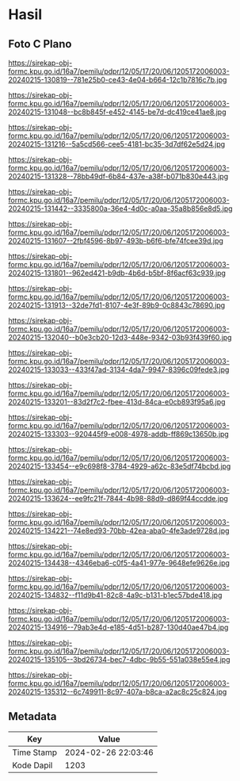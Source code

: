 # Hasil

## Foto C Plano

https://sirekap-obj-formc.kpu.go.id/16a7/pemilu/pdpr/12/05/17/20/06/1205172006003-20240215-130819--781e25b0-ce43-4e04-b664-12c1b7816c7b.jpg

https://sirekap-obj-formc.kpu.go.id/16a7/pemilu/pdpr/12/05/17/20/06/1205172006003-20240215-131048--bc8b845f-e452-4145-be7d-dc419ce41ae8.jpg

https://sirekap-obj-formc.kpu.go.id/16a7/pemilu/pdpr/12/05/17/20/06/1205172006003-20240215-131216--5a5cd566-cee5-4181-bc35-3d7df62e5d24.jpg

https://sirekap-obj-formc.kpu.go.id/16a7/pemilu/pdpr/12/05/17/20/06/1205172006003-20240215-131328--78bb49df-6b84-437e-a38f-b071b830e443.jpg

https://sirekap-obj-formc.kpu.go.id/16a7/pemilu/pdpr/12/05/17/20/06/1205172006003-20240215-131442--3335800a-36e4-4d0c-a0aa-35a8b856e8d5.jpg

https://sirekap-obj-formc.kpu.go.id/16a7/pemilu/pdpr/12/05/17/20/06/1205172006003-20240215-131607--2fbf4596-8b97-493b-b6f6-bfe74fcee39d.jpg

https://sirekap-obj-formc.kpu.go.id/16a7/pemilu/pdpr/12/05/17/20/06/1205172006003-20240215-131801--962ed421-b9db-4b6d-b5bf-8f6acf63c939.jpg

https://sirekap-obj-formc.kpu.go.id/16a7/pemilu/pdpr/12/05/17/20/06/1205172006003-20240215-131913--32de7fd1-8107-4e3f-89b9-0c8843c78690.jpg

https://sirekap-obj-formc.kpu.go.id/16a7/pemilu/pdpr/12/05/17/20/06/1205172006003-20240215-132040--b0e3cb20-12d3-448e-9342-03b93f439f60.jpg

https://sirekap-obj-formc.kpu.go.id/16a7/pemilu/pdpr/12/05/17/20/06/1205172006003-20240215-133033--433f47ad-3134-4da7-9947-8396c09fede3.jpg

https://sirekap-obj-formc.kpu.go.id/16a7/pemilu/pdpr/12/05/17/20/06/1205172006003-20240215-133201--83d2f7c2-fbee-413d-84ca-e0cb893f95a6.jpg

https://sirekap-obj-formc.kpu.go.id/16a7/pemilu/pdpr/12/05/17/20/06/1205172006003-20240215-133303--920445f9-e008-4978-addb-ff869c13650b.jpg

https://sirekap-obj-formc.kpu.go.id/16a7/pemilu/pdpr/12/05/17/20/06/1205172006003-20240215-133454--e9c698f8-3784-4929-a62c-83e5df74bcbd.jpg

https://sirekap-obj-formc.kpu.go.id/16a7/pemilu/pdpr/12/05/17/20/06/1205172006003-20240215-133624--ee9fc21f-7844-4b98-88d9-d869f44ccdde.jpg

https://sirekap-obj-formc.kpu.go.id/16a7/pemilu/pdpr/12/05/17/20/06/1205172006003-20240215-134221--74e8ed93-70bb-42ea-aba0-4fe3ade9728d.jpg

https://sirekap-obj-formc.kpu.go.id/16a7/pemilu/pdpr/12/05/17/20/06/1205172006003-20240215-134438--4346eba6-c0f5-4a41-977e-9648efe9626e.jpg

https://sirekap-obj-formc.kpu.go.id/16a7/pemilu/pdpr/12/05/17/20/06/1205172006003-20240215-134832--f11d9b41-82c8-4a9c-b131-b1ec57bde418.jpg

https://sirekap-obj-formc.kpu.go.id/16a7/pemilu/pdpr/12/05/17/20/06/1205172006003-20240215-134916--79ab3e4d-e185-4d51-b287-130d40ae47b4.jpg

https://sirekap-obj-formc.kpu.go.id/16a7/pemilu/pdpr/12/05/17/20/06/1205172006003-20240215-135105--3bd26734-bec7-4dbc-9b55-551a038e55e4.jpg

https://sirekap-obj-formc.kpu.go.id/16a7/pemilu/pdpr/12/05/17/20/06/1205172006003-20240215-135312--6c749911-8c97-407a-b8ca-a2ac8c25c824.jpg


## Metadata

| Key        | Value               |
| ---------- | ------------------- |
| Time Stamp | 2024-02-26 22:03:46 |
| Kode Dapil | 1203                |




